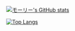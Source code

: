 [![モーリー's GitHub stats](https://github-readme-stats.vercel.app/api?username=Akito-Yoshikawa&theme=vue-dark&show_icons=true)](https://github.com/mo-ri-regen/github-readme-stats)

[![Top Langs](https://github-readme-stats.vercel.app/api/top-langs/?username=Akito-Yoshikawa&theme=vue-dark&show_icons=true&layout=compact)](https://github.com/mo-ri-regen/github-readme-stats)